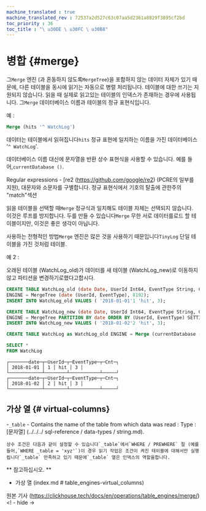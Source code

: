 ```yaml
---
machine_translated : true
machine_translated_rev : 72537a2d527c63c07aa5d2361a8829f3895cf2bd
toc_priority : 36
toc_title : "\ u30DE \ u30FC \ u30B8"
---
```


# 병합 {#merge}

그`Merge` 엔진 (과 혼동하지 않도록`MergeTree`)을 포함하지 않는 데이터 자체가 있기 때문에, 다른 테이블을 동시에
읽기는 자동으로 병렬 처리됩니다. 테이블에 대한 쓰기는 지원되지 않습니다. 읽을 때 실제로 읽고있는 테이블의 인덱스가 존재하는 경우에 사용됩니다.
그`Merge` 데이터베이스 이름과 테이블의 정규 표현식입니다.

예 :

```sql
Merge (hits '^ WatchLog')
```

데이터는 테이블에서 읽혀집니다`hits` 정규 표현에 일치하는 이름을 가진 데이터베이스 '`^ WatchLog`'.

데이터베이스 이름 대신에 문자열을 반환 상수 표현식을 사용할 수 있습니다. 예를 들어,`currentDatabase ()`.

Regular expressions - [re2 (https://github.com/google/re2) (PCRE의 일부를 지원), 대문자와 소문자를 구별합니다.
정규 표현식에서 기호의 탈출에 관한주의 "match"섹션

읽을 테이블을 선택할 때`Merge` 정규식과 일치해도 테이블 자체는 선택되지 않습니다. 이것은 루프를 방지합니다.
두를 만들 수 있습니다`Merge` 무한 서로 데이터를로드 할 테이블이지만, 이것은 좋은 생각이 아닙니다.

사용하는 전형적인 방법`Merge` 엔진은 많은 것을 사용하기 때문입니다`TinyLog` 단일 테이블을 가진 것처럼 테이블.

예 2 :

오래된 테이블 (WatchLog_old)가 데이터를 새 테이블 (WatchLog_new)로 이동하지 않고 파티션을 변경하기로했다고합시다.

```sql
CREATE TABLE WatchLog_old (date Date, UserId Int64, EventType String, Cnt UInt64)
ENGINE = MergeTree (date (UserId, EventType), 8192);
INSERT INTO WatchLog_old VALUES ( '2018-01-01'1 'hit', 3);

CREATE TABLE WatchLog_new (date Date, UserId Int64, EventType String, Cnt UInt64)
ENGINE = MergeTree PARTITION BY date ORDER BY (UserId, EventType) SETTINGS index_granularity = 8192;
INSERT INTO WatchLog_new VALUES ( '2018-01-02'2 'hit', 3);

CREATE TABLE WatchLog as WatchLog_old ENGINE = Merge (currentDatabase () '^ WatchLog');

SELECT *
FROM WatchLog
```

```text
┌───────date─┬─UserId─┬─EventType─┬─Cnt─┐
│ 2018-01-01 │ 1 │ hit │ 3 │
└────────────┴────────┴───────────┴─────┘
┌───────date─┬─UserId─┬─EventType─┬─Cnt─┐
│ 2018-01-02 │ 2 │ hit │ 3 │
└────────────┴────────┴───────────┴─────┘
```

## 가상 열 {# virtual-columns}

-`_table` - Contains the name of the table from which data was read : Type : [문자열] (../../../ sql-reference / data-types / string.md).

    상수 조건은 다음과 같이 설정할 수 있습니다`_table`에서`WHERE / PREWHERE` 절 (예를 들어,`WHERE _table = 'xyz'`)이 경우 읽기 작업은 조건이 켜진 테이블에 대해서만 실행 됩니다`_table` 만족하고 있기 때문에`_table` 열은 인덱스의 역할을합니다.

** 참고하십시오. **

- 가상 열 (index.md # table_engines-virtual_columns)

원본 기사 (https://clickhouse.tech/docs/en/operations/table_engines/merge/) <! - hide ->
